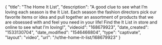 {
    "title": "The Home It List",
    "description": "A good clue to see what I’m loving each season is the It List.  Each season the fashion directors pick our favorite items or idea and pull together an assortment of products that we are obsessed with and feel you need in your life!  Find the It List in store and online to see what I’m loving!",
    "videoid": "168679923",
    "date_created": "1533130704",
    "date_modified": "1546466804",
    "type": "captivate",
    "layout": "video",
    "url": "\/v\/the-home-it-list\/168679923"
}